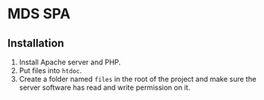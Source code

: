 # MDS SPA

## Installation

1. Install Apache server and PHP.
2. Put files into `htdoc`.
3. Create a folder named `files` in the root of the project and make sure
   the server software has read and write permission on it.
